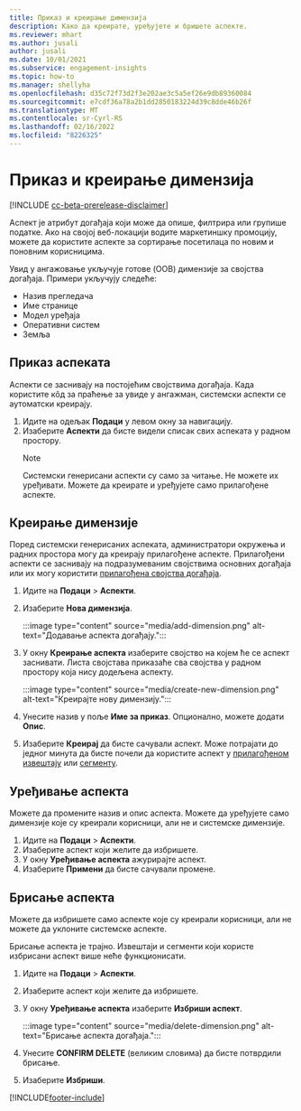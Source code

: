 ```yaml
---
title: Приказ и креирање димензија
description: Како да креирате, уређујете и бришете аспекте.
ms.reviewer: mhart
ms.author: jusali
author: jusali
ms.date: 10/01/2021
ms.subservice: engagement-insights
ms.topic: how-to
ms.manager: shellyha
ms.openlocfilehash: d35c72f73d2f3e202ae3c5a5ef26e9db89360084
ms.sourcegitcommit: e7cdf36a78a2b1dd2850183224d39c8dde46b26f
ms.translationtype: MT
ms.contentlocale: sr-Cyrl-RS
ms.lasthandoff: 02/16/2022
ms.locfileid: "8226325"
---
```

# <a name="view-and-create-dimensions"></a>Приказ и креирање димензија

[!INCLUDE [cc-beta-prerelease-disclaimer](includes/cc-beta-prerelease-disclaimer.md)]

Аспект је атрибут догађаја који може да опише, филтрира или групише податке. Ако на својој веб-локацији водите маркетиншку промоцију, можете да користите аспекте за сортирање посетилаца по новим и поновним корисницима.  

Увид у ангажовање укључује готове (OOB) димензије за својства догађаја. Примери укључују следеће:

- Назив прегледача
- Име странице
- Модел уређаја
- Оперативни систем
- Земља

## <a name="view-dimensions"></a>Приказ аспеката

Аспекти се заснивају на постојећим својствима догађаја. Када користите кôд за праћење за увиде у ангажман, системски аспекти се аутоматски креирају.

1. Идите на одељак **Подаци** у левом окну за навигацију. 
1. Изаберите **Аспекти** да бисте видели списак свих аспеката у радном простору. 
   > [!NOTE]
   > Системски генерисани аспекти су само за читање. Не можете их уређивати. Можете да креирате и уређујете само прилагођене аспекте.

## <a name="create-a-dimension"></a>Креирање димензије

Поред системски генерисаних аспеката, администратори окружења и радних простора могу да креирају прилагођене аспекте. Прилагођени аспекти се заснивају на подразумеваним својствима основних догађаја или их могу користити [прилагођена својства догађаја](advanced-SDK-implementation.md).

1. Идите на **Подаци** > **Аспекти**.
1. Изаберите **Нова димензија**.

   :::image type="content" source="media/add-dimension.png" alt-text="Додавање аспекта догађају.":::

1. У окну **Креирање аспекта** изаберите својство на којем ће се аспект заснивати. Листа својстава приказаће сва својства у радном простору која нису додељена аспекту.
   
   :::image type="content" source="media/create-new-dimension.png" alt-text="Креирајте нову димензију.":::
      
3. Унесите назив у поље **Име за приказ**. Опционално, можете додати **Опис**.
4. Изаберите **Креирај** да бисте сачували аспект. Може потрајати до једног минута да бисте почели да користите аспект у [прилагођеном извештају](custom-reports.md) или [сегменту](segments.md). 

## <a name="edit-a-dimension"></a>Уређивање аспекта

Можете да промените назив и опис аспекта. Можете да уређујете само димензије које су креирали корисници, али не и системске димензије.


1. Идите на **Подаци** > **Аспекти**.
1. Изаберите аспект који желите да избришете.
1. У окну **Уређивање аспекта** ажурирајте аспект.
1. Изаберите **Примени** да бисте сачували промене.

## <a name="delete-a-dimension"></a>Брисање аспекта

Можете да избришете само аспекте које су креирали корисници, али не можете да уклоните системске аспекте.

Брисање аспекта је трајно. Извештаји и сегменти који користе избрисани аспект више неће функционисати. 

1. Идите на **Подаци** > **Аспекти**.
1. Изаберите аспект који желите да избришете.
1. У окну **Уређивање аспекта** изаберите **Избриши аспект**.

   :::image type="content" source="media/delete-dimension.png" alt-text="Брисање аспекта догађаја.":::

1. Унесите **CONFIRM DELETE** (великим словима) да бисте потврдили брисање. 
1. Изаберите **Избриши**.

[!INCLUDE[footer-include](../includes/footer-banner.md)]
